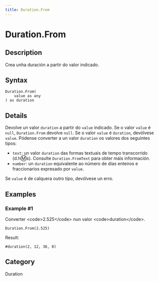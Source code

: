 ```yaml
---
title: Duration.From
---
```


# Duration.From


## Description

Crea unha duración a partir do valor indicado.


## Syntax

```powerquery
Duration.From(
    value as any
) as duration
```


## Details

Devolve un valor <code>duration</code> a partir do <code>value</code> indicado. Se o valor <code>value</code> é <code>null</code>, <code>Duration.From</code> devolve <code>null</code>.  Se o valor <code>value</code> é <code>duration</code>, devólvese <code>value</code>. Pódense converter a un valor <code>duration</code> os valores dos seguintes tipos:      <ul>        <li><code>text</code>: un valor <code>duration</code> das formas textuais de tempo transcorrido (d.h:m:s). Consulte <code>Duration.FromText</code> para obter máis información.</li>        <li><code>number</code>: un <code>duration</code> equivalente ao número de días enteiros e fraccionarios expresado por <code>value</code>.</li>      </ul>Se <code>value</code> é de calquera outro tipo, devólvese un erro.


## Examples

### Example #1 
Converter &lt;code&gt;2.525&lt;/code&gt; nun valor &lt;code&gt;duration&lt;/code&gt;.
```powerquery
Duration.From(2.525)
```

Result: 
```powerquery
#duration(2, 12, 36, 0)
```




## Category
Duration
